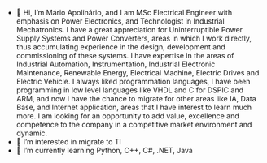 - 👋 Hi, I’m Mário Apolinário, and I am MSc Electrical Engineer with emphasis on Power Electronics, and Technologist in Industrial Mechatronics. I have a great appreciation for Uninterruptible Power Supply Systems and Power Converters, areas in which I work directly, thus accumulating experience in the design, development and commissioning of these systems. I have expertise in the areas of Industrial Automation, Instrumentation, Industrial Electronic Maintenance, Renewable Energy, Electrical Machine, Electric Drives and Electric Vehicle. I always liked programmation languages, I have been programming in low level languages like VHDL and C for DSPIC and ARM, and now I have the chance to migrate for other areas like IA, Data Base, and Internet application, areas that I have interest to learn much more. I am looking for an opportunity to add value, excellence and competence to the company in a competitive market environment and dynamic.
- 👀 I’m interested in migrate to TI
- 🌱 I’m currently learning Python, C++, C#, .NET, Java
<!---
 - 💞️ I’m looking to collaborate on ...
- 📫 How to reach me ...
- 😄 Pronouns: ...
- ⚡ Fun fact: ...
--->
<!---
marioomapo/marioomapo is a ✨ special ✨ repository because its `README.md` (this file) appears on your GitHub profile.
You can click the Preview link to take a look at your changes.
--->
